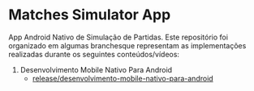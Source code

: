 # Matches Simulator App

App Android Nativo de Simulação de Partidas. Este repositório foi organizado em algumas branchesque representam as implementações  realizadas durante os seguintes conteúdos/vídeos:

1. Desenvolvimento Mobile Nativo Para Android
    - [release/desenvolvimento-mobile-nativo-para-android](https://github.com/vinialeixo/matches-simulator-app)
